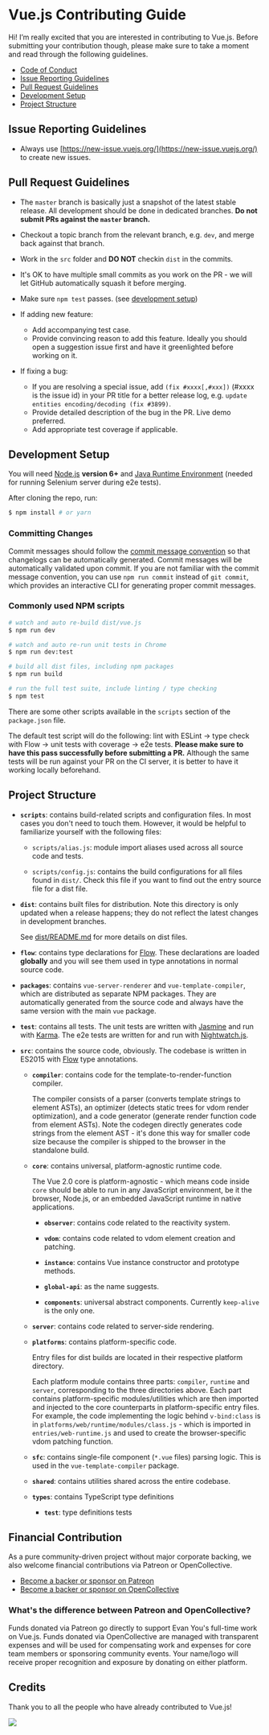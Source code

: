 # Vue.js Contributing Guide

Hi! I’m really excited that you are interested in contributing to Vue.js. Before submitting your contribution though, please make sure to take a moment and read through the following guidelines.

* [Code of Conduct](https://github.com/vuejs/vue/blob/dev/.github/CODE_OF_CONDUCT.md)
* [Issue Reporting Guidelines](#issue-reporting-guidelines)
* [Pull Request Guidelines](#pull-request-guidelines)
* [Development Setup](#development-setup)
* [Project Structure](#project-structure)

## Issue Reporting Guidelines

* Always use [https://new-issue.vuejs.org/](https://new-issue.vuejs.org/) to create new issues.

## Pull Request Guidelines

* The `master` branch is basically just a snapshot of the latest stable release. All development should be done in dedicated branches. **Do not submit PRs against the `master` branch.**

* Checkout a topic branch from the relevant branch, e.g. `dev`, and merge back against that branch.

* Work in the `src` folder and **DO NOT** checkin `dist` in the commits.

* It's OK to have multiple small commits as you work on the PR - we will let GitHub automatically squash it before merging.

* Make sure `npm test` passes. (see [development setup](#development-setup))

* If adding new feature:

  * Add accompanying test case.
  * Provide convincing reason to add this feature. Ideally you should open a suggestion issue first and have it greenlighted before working on it.

* If fixing a bug:
  * If you are resolving a special issue, add `(fix #xxxx[,#xxx])` (#xxxx is the issue id) in your PR title for a better release log, e.g. `update entities encoding/decoding (fix #3899)`.
  * Provide detailed description of the bug in the PR. Live demo preferred.
  * Add appropriate test coverage if applicable.

## Development Setup

You will need [Node.js](http://nodejs.org) **version 6+** and [Java Runtime Environment](http://www.oracle.com/technetwork/java/javase/downloads/index.html) (needed for running Selenium server during e2e tests).

After cloning the repo, run:

```bash
$ npm install # or yarn
```

### Committing Changes

Commit messages should follow the [commit message convention](./COMMIT_CONVENTION.md) so that changelogs can be automatically generated. Commit messages will be automatically validated upon commit. If you are not familiar with the commit message convention, you can use `npm run commit` instead of `git commit`, which provides an interactive CLI for generating proper commit messages.

### Commonly used NPM scripts

```bash
# watch and auto re-build dist/vue.js
$ npm run dev

# watch and auto re-run unit tests in Chrome
$ npm run dev:test

# build all dist files, including npm packages
$ npm run build

# run the full test suite, include linting / type checking
$ npm test
```

There are some other scripts available in the `scripts` section of the `package.json` file.

The default test script will do the following: lint with ESLint -> type check with Flow -> unit tests with coverage -> e2e tests. **Please make sure to have this pass successfully before submitting a PR.** Although the same tests will be run against your PR on the CI server, it is better to have it working locally beforehand.

## Project Structure

* **`scripts`**: contains build-related scripts and configuration files. In most cases you don't need to touch them. However, it would be helpful to familiarize yourself with the following files:

  * `scripts/alias.js`: module import aliases used across all source code and tests.

  * `scripts/config.js`: contains the build configurations for all files found in `dist/`. Check this file if you want to find out the entry source file for a dist file.

* **`dist`**: contains built files for distribution. Note this directory is only updated when a release happens; they do not reflect the latest changes in development branches.

  See [dist/README.md](https://github.com/vuejs/vue/blob/dev/dist/README.md) for more details on dist files.

* **`flow`**: contains type declarations for [Flow](https://flowtype.org/). These declarations are loaded **globally** and you will see them used in type annotations in normal source code.

* **`packages`**: contains `vue-server-renderer` and `vue-template-compiler`, which are distributed as separate NPM packages. They are automatically generated from the source code and always have the same version with the main `vue` package.

* **`test`**: contains all tests. The unit tests are written with [Jasmine](http://jasmine.github.io/2.3/introduction.html) and run with [Karma](http://karma-runner.github.io/0.13/index.html). The e2e tests are written for and run with [Nightwatch.js](http://nightwatchjs.org/).

* **`src`**: contains the source code, obviously. The codebase is written in ES2015 with [Flow](https://flowtype.org/) type annotations.

  * **`compiler`**: contains code for the template-to-render-function compiler.

    The compiler consists of a parser (converts template strings to element ASTs), an optimizer (detects static trees for vdom render optimization), and a code generator (generate render function code from element ASTs). Note the codegen directly generates code strings from the element AST - it's done this way for smaller code size because the compiler is shipped to the browser in the standalone build.

  * **`core`**: contains universal, platform-agnostic runtime code.

    The Vue 2.0 core is platform-agnostic - which means code inside `core` should be able to run in any JavaScript environment, be it the browser, Node.js, or an embedded JavaScript runtime in native applications.

    * **`observer`**: contains code related to the reactivity system.

    * **`vdom`**: contains code related to vdom element creation and patching.

    * **`instance`**: contains Vue instance constructor and prototype methods.

    * **`global-api`**: as the name suggests.

    * **`components`**: universal abstract components. Currently `keep-alive` is the only one.

  * **`server`**: contains code related to server-side rendering.

  * **`platforms`**: contains platform-specific code.

    Entry files for dist builds are located in their respective platform directory.

    Each platform module contains three parts: `compiler`, `runtime` and `server`, corresponding to the three directories above. Each part contains platform-specific modules/utilities which are then imported and injected to the core counterparts in platform-specific entry files. For example, the code implementing the logic behind `v-bind:class` is in `platforms/web/runtime/modules/class.js` - which is imported in `entries/web-runtime.js` and used to create the browser-specific vdom patching function.

  * **`sfc`**: contains single-file component (`*.vue` files) parsing logic. This is used in the `vue-template-compiler` package.

  * **`shared`**: contains utilities shared across the entire codebase.

  * **`types`**: contains TypeScript type definitions

    * **`test`**: type definitions tests

## Financial Contribution

As a pure community-driven project without major corporate backing, we also welcome financial contributions via Patreon or OpenCollective.

* [Become a backer or sponsor on Patreon](https://www.patreon.com/evanyou)
* [Become a backer or sponsor on OpenCollective](https://opencollective.com/vuejs)

### What's the difference between Patreon and OpenCollective?

Funds donated via Patreon go directly to support Evan You's full-time work on Vue.js. Funds donated via OpenCollective are managed with transparent expenses and will be used for compensating work and expenses for core team members or sponsoring community events. Your name/logo will receive proper recognition and exposure by donating on either platform.

## Credits

Thank you to all the people who have already contributed to Vue.js!

<a href="https://github.com/vuejs/vue/graphs/contributors"><img src="https://opencollective.com/vuejs/contributors.svg?width=890" /></a>
